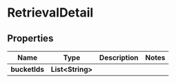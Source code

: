 

# RetrievalDetail


## Properties

| Name | Type | Description | Notes |
|------------ | ------------- | ------------- | -------------|
|**bucketIds** | **List&lt;String&gt;** |  |  |



